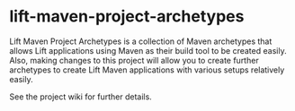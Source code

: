 # lift-maven-project-archetypes
Lift Maven Project Archetypes is a collection of Maven archetypes that allows Lift applications using Maven as their build tool to be created easily. Also, making changes to this project will allow you to create further archetypes to create Lift Maven applications with various setups relatively easily.

See the project wiki for further details.
